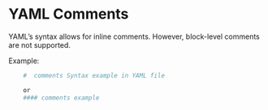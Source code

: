 # YAML Comments

YAML’s syntax allows for inline comments. However, block-level comments are not supported.

Example:

```bash
    #  comments Syntax example in YAML file

    or
    #### comments example
```
